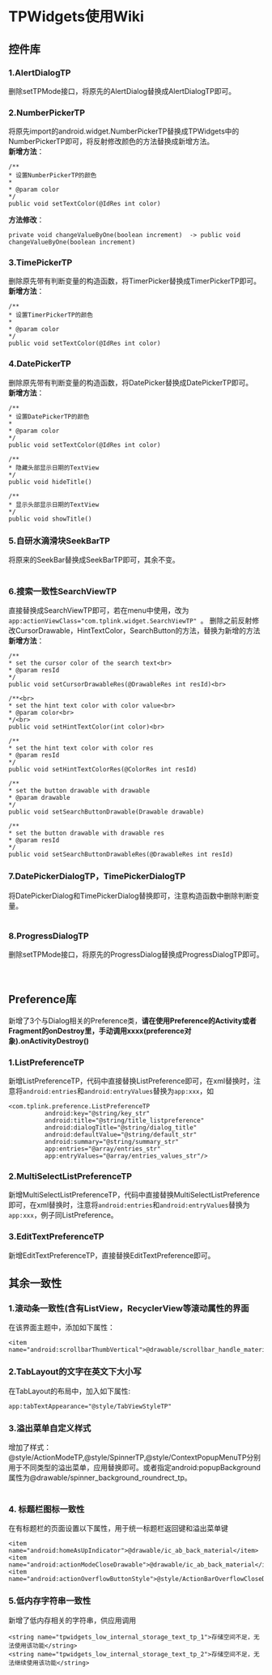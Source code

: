 # TPWidgets使用Wiki

## 控件库

### 1.AlertDialogTP
删除setTPMode接口，将原先的AlertDialog替换成AlertDialogTP即可。
<br>

### 2.NumberPickerTP
将原先import的android.widget.NumberPickerTP替换成TPWidgets中的NumberPickerTP即可，将反射修改颜色的方法替换成新增方法。<br>
**新增方法**：
```
/**
* 设置NumberPickerTP的颜色
* 
* @param color
*/
public void setTextColor(@IdRes int color)
```
**方法修改**：
```
private void changeValueByOne(boolean increment)  -> public void changeValueByOne(boolean increment)
```

### 3.TimePickerTP
删除原先带有判断变量的构造函数，将TimerPicker替换成TimerPickerTP即可。<br>
**新增方法**：<br>
```
/**
* 设置TimerPickerTP的颜色
*
* @param color
*/
public void setTextColor(@IdRes int color)
```

### 4.DatePickerTP
删除原先带有判断变量的构造函数，将DatePicker替换成DatePickerTP即可。<br>
**新增方法**：<br>
```
/**
* 设置DatePickerTP的颜色
*
* @param color
*/
public void setTextColor(@IdRes int color)

/**
* 隐藏头部显示日期的TextView
*/
public void hideTitle()

/**
* 显示头部显示日期的TextView
*/
public void showTitle()
```
### 5.自研水滴滑块SeekBarTP
将原来的SeekBar替换成SeekBarTP即可，其余不变。<br>
<br>
### 6.搜索一致性SearchViewTP
直接替换成SearchViewTP即可，若在menu中使用，改为```app:actionViewClass="com.tplink.widget.SearchViewTP" ```。
删除之前反射修改CursorDrawable，HintTextColor，SearchButton的方法，替换为新增的方法<br>
**新增方法**：
```
/**
* set the cursor color of the search text<br>
* @param resId
*/
public void setCursorDrawableRes(@DrawableRes int resId)<br>

/**<br>
* set the hint text color with color value<br>
* @param color<br>
*/<br>
public void setHintTextColor(int color)<br>

/**
* set the hint text color with color res
* @param resId
*/
public void setHintTextColorRes(@ColorRes int resId)

/**
* set the button drawable with drawable
* @param drawable
*/
public void setSearchButtonDrawable(Drawable drawable)

/**
* set the button drawable with drawable res
* @param resId
*/
public void setSearchButtonDrawableRes(@DrawableRes int resId)
```

### 7.DatePickerDialogTP，TimePickerDialogTP
将DatePickerDialog和TimePickerDialog替换即可，注意构造函数中删除判断变量。
<br>
<br>
### 8.ProgressDialogTP
删除setTPMode接口，将原先的ProgressDialog替换成ProgressDialogTP即可。
<br>
<br>
<br>
## Preference库
新增了3个与Dialog相关的Preference类，**请在使用Preference的Activity或者Fragment的onDestroy里，手动调用xxxx(preference对象).onActivityDestroy()**
### 1.ListPreferenceTP
新增ListPreferenceTP，代码中直接替换ListPreference即可，在xml替换时，注意将```android:entries```和```android:entryValues```替换为```app:xxx```，如
```
<com.tplink.preference.ListPreferenceTP
          android:key="@string/key_str"
          android:title="@string/title_listpreference"
          android:dialogTitle="@string/dialog_title"
          android:defaultValue="@string/default_str"
          android:summary="@string/summary_str"
          app:entries="@array/entries_str"
          app:entryValues="@array/entries_values_str"/>
```
### 2.MultiSelectListPreferenceTP
新增MultiSelectListPreferenceTP，代码中直接替换MultiSelectListPreference即可，在xml替换时，注意将```android:entries```和```android:entryValues```替换为```app:xxx```，例子同ListPreference。

### 3.EditTextPreferenceTP
新增EditTextPreferenceTP，直接替换EditTextPreference即可。


## 其余一致性

### 1.滚动条一致性(含有ListView，RecyclerView等滚动属性的界面
在该界面主题中，添加如下属性：<br>
```
<item name="android:scrollbarThumbVertical">@drawable/scrollbar_handle_material_padding</item>
```

### 2.TabLayout的文字在英文下大小写
在TabLayout的布局中，加入如下属性:<br>
```
app:tabTextAppearance="@style/TabViewStyleTP"
```

### 3.溢出菜单自定义样式
增加了样式：@style/ActionModeTP,@style/SpinnerTP,@style/ContextPopupMenuTP分别用于不同类型的溢出菜单，应用替换即可。或者指定android:popupBackground属性为@drawable/spinner_background_roundrect_tp。
<br>
<br>
### 4. 标题栏图标一致性
在有标题栏的页面设置以下属性，用于统一标题栏返回键和溢出菜单键<br>
```
<item name="android:homeAsUpIndicator">@drawable/ic_ab_back_material</item>
<item name="android:actionModeCloseDrawable">@drawable/ic_ab_back_material</item>
<item name="android:actionOverflowButtonStyle">@style/ActionBarOverflowCloseDrawableStyleTP</item>
```
### 5.低内存字符串一致性
新增了低内存相关的字符串，供应用调用
```
<string name="tpwidgets_low_internal_storage_text_tp_1">存储空间不足，无法使用该功能</string>
<string name="tpwidgets_low_internal_storage_text_tp_2">存储空间不足，无法继续使用该功能</string>
```
<br>
